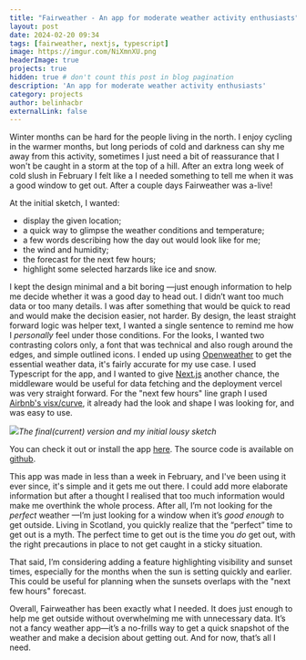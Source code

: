 ```yaml
---
title: "Fairweather - An app for moderate weather activity enthusiasts"
layout: post
date: 2024-02-20 09:34
tags: [fairweather, nextjs, typescript]
image: https://imgur.com/NiXmnXU.png
headerImage: true
projects: true
hidden: true # don't count this post in blog pagination
description: 'An app for moderate weather activity enthusiasts'
category: projects
author: belinhacbr
externalLink: false
---
```

Winter months can be hard for the people living in the north. I enjoy cycling in the warmer months, but long periods of cold and darkness can shy me away from this activity, sometimes I just need a bit of reassurance that I won't be caught in a storm at the top of a hill. After an extra long week of cold slush in February I felt like a I needed something to tell me when it was a good window to get out.
After a couple days Fairweather was a-live!

At the initial sketch, I wanted:
- display the given location;
- a quick way to glimpse the weather conditions and temperature;
- a few words describing how the day out would look like for me;
- the wind and humidity;
- the forecast for the next few hours;
- highlight some selected harzards like ice and snow.

I kept the design minimal and a bit boring —just enough information to help me decide whether it was a good day to head out. I didn’t want too much data or too many details. I was after something that would be quick to read and would make the decision easier, not harder. By design, the least straight forward logic was helper text, I wanted a single sentence to remind me how I *personally* feel under those conditions. For the looks, I wanted two contrasting colors only, a font that was technical and also rough around the edges, and simple outlined icons.
I ended up using [Openweather](https://openweathermap.org/) to get the essential weather data, it's fairly accurate for my use case. I used Typescript for the app, and I wanted to give [Next.js](https://nextjs.org/docs) another chance, the middleware would be useful for data fetching and the deployment vercel was very straight forward. For the "next few hours" line graph I used [Airbnb's visx/curve](https://airbnb.io/visx/docs/curve), it already had the look and shape I was looking for, and was easy to use.

![](https://imgur.com/dUZhy1B.png)*The final(current) version and my initial lousy sketch*

You can check it out or install the app [here](https://fairweather.belinhacbr.xyz/). The source code is available on [github](https://github.com/belinhacbr/fairweather).

This app was made in less than a week in February, and I've been using it ever since, it's simple and it gets me out there. I could add more elaborate information but after a thought I realised that too much information would make me overthink the whole process. After all, I’m not looking for the *perfect* weather —I’m just looking for a window when it’s *good enough* to get outside. Living in Scotland, you quickly realize that the “perfect” time to get out is a myth. The perfect time to get out is the time you *do* get out, with the right precautions in place to not get caught in a sticky situation.

That said, I’m considering adding a feature highlighting visibility and sunset times, especially for the months when the sun is setting quickly and earlier. This could be useful for planning when the sunsets overlaps with the "next few hours" forecast.

Overall, Fairweather has been exactly what I needed. It does just enough to help me get outside without overwhelming me with unnecessary data. It’s not a fancy weather app—it’s a no-frills way to get a quick snapshot of the weather and make a decision about getting out. And for now, that’s all I need.
